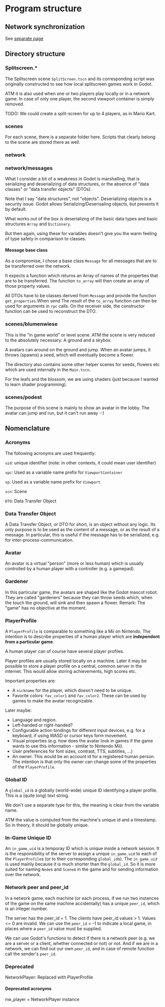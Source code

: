 # Program structure

## Network synchronization

See [separate page](network_sync.md)

## Directory structure

### Splitscreen.*

The Splitscreen scene `SplitScreen.tscn` and its corresponding script
was originally constructed to see how local splitscreen games work in Godot.

ATM it is also used when one or two players play locally or in a network game.
In case of only one player, the second viewport container is simply removed.

TODO: We could create a split-screen for up to 4 players, as in Mario Kart.

### scenes

For each scene, there is a separate folder here.
Scripts that clearly belong to the scene are stored there as well.

### network

### network/messages

What I consider a bit of a weakness in Godot is marshalling,
that is serializing and deserializing of data structures,
or the absence of "data classes" or "data transfer objects" (DTOs).

Note that I say "data structures", not "objects".
Deserializing objects is a security issue.
Godot allows Serializing/Deserisaling objects, but prevents it by default.

What works out of the box is deserializng of the basic data types
and basic structures `Array` and `Dictionary`.

But then again, using these for variables doesn't give you the warm feeling
of type safety in comparison to classes.

#### Message base class

As a compromise, I chose a base class `Message` for all messages that
are to be transferred over the network.

It expects a function which returns an Array of names
of the properties that are to be transferred.
The function `to_array` will then create an array of those property values.

All DTOs have to be classes derived from `Message` and provide the function `get_properties`.When send
The result of the `to_array` function can then be used for arguments in `rpc` calls.
On the receiver side, the constructor function can be used to reconstruct the DTO. 

### scenes/blumenwiese

This is the "in game world" or level scene.
ATM the scene is very reduced to the absolutely necessary:
A ground and a skybox.

A avatars can around on the ground and jump.
When an avatar jumps, it throws (spawns) a seed,
which will eventually become a flower.

The directory also contains some other helper scenes for seeds, flowers etc
which are used internally in the `Main.tscn`.

For the leafs and the blossom, we are using shaders 
(just because I wanted to learn shader programming).
 
### scenes/podest

The purpose of this scene is mainly to show an avatar
in the lobby. The avatar can jump and run, but it can't run away :-)

## Nomenclature

### Acronyms

The following acronyms are used frequently:

`uid`:
    unique identifier (note: in other contexts, it could mean user identifier)

`vpc`:
    Used as a variable name prefix for `ViewportContainer`

`vp`:
    Used as a variable name prefix for `Viewport`

`scn`:
    Scene

`DTO`:
    Data Transfer Object

### Data Transfer Object

A Data Transfer Object, or DTO for short, is an object without any logic.
Its only purpose is to be used as the content of a message, or as the result of a message.
In particular, this is useful if the message has to be serialized, e.g. for inter-process-communication.

### Avatar

An avatar is a virtual "person" (more or less human) which is usually
controlled by a human player with a controller (e.g. a gamepad).

### Gardener

In this particular game, the avatars are shaped like the Godot
mascot robot.
They are called "gardeners" because they can throw seeds which,
when the touch the ground, will sink and then spawn a flower.
Remark: The "game" has no objective at the moment.

### PlayerProfile

A `PlayerProfile` is comparable to something like a Mii on Nintendo.
The intention is to describe properties of a human player which are
**independent from a particular game**.

A human player can of course have several player profiles.

Player profiles are usually stored locally on a machine.
Later it may be possible to store a player profile on a central,
common server in the internet.
This would allow storing achievements, high scores etc.

Important properties are:

 - A `nickname` for the player, which doesn't need to be unique.
 - Favorite colors: `fav_color1` and `fav_color2`.
   These can be used by games to make the avatar recognizable.

Later maybe:

 - Language and region.
 - Left-handed or right-handed?
 - Configurable action bindings for different input devices,
   e.g. for a keyboard, if using WASD or cursor keys form movement.
 - Visual properties (e.g. how does the avatar look in games if the
   game wants to use this information - similar to Nintendo Mii).
 - User preferences for font sizes, contrast, TTS, subtitles, ...)
 - An owner. This would be an account id for a registered human person.
   The intention is that only the owner can change some of the properties
   of the `PlayerProfile`. 

### Global ID

A `global_id` is a globally (world-wide) unique ID identifying a player profile.
This is a (quite long) text string.

We don't use a separate type for this, the meaning is clear from the variable name.

ATM the value is computed from the machine's unique id and a timestamp.
So in theory, it should be globally unique.

### In-Game Unique ID

An `in_game_uid` is a temporay ID which is unique inside a network session.
It is the responsibility of the server to assign a unique `in_game_uid` to
each of the `PlayerProfile`s (or to their corresponding `global_id`s).
The `in_game_uid` is used mainly because it is much shorter than the `global_id`.
So it is more suited for naming `Node`s and `Scene`s in the game and for
sending information over the network.

### Network peer and peer_id

In a network game, each machine (or each process, if we run two instances
of the game on the same machine accidentally) has a unique `peer_id`, which
is an integer number.

The server has the peer_id = 1.
The clients have peer_id values > 1.
Values <= 0 are invalid.
We can use the `peer_id` = -1 to indicate a local game, in places where
a `peer_id` value must be supplied.

We can use Godot's functions to detect if there is a network peer
(e.g. we are a server or a client, whether connected or not) or not.
And if we are in a network, we can find out our own `peer_id`, and
in case of remote function call the sender's `peer_id`.

### Deprecated

NetworkPlayer: Replaced with PlayerProfile

#### Deprecated acronyms

nw_player = NetworkPlayer instance
